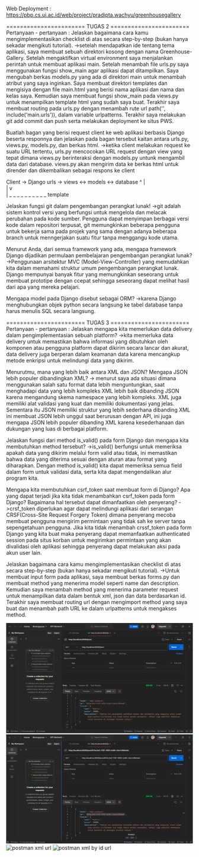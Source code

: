 Web Deployment : https://pbp.cs.ui.ac.id/web/project/pradipta.wachyu/greenhousegallery

======================= TUGAS 2 =======================
Pertanyaan - pertanyaan :
Jelaskan bagaimana cara kamu mengimplementasikan checklist di atas secara step-by-step (bukan hanya sekadar mengikuti tutorial).
->setelah mendapatkan ide tentang tema aplikasi, saya membuat sebuah direktori kosong dengan nama Greenhouse-Gallery. Setelah mengaktifkan
virtual environment saya menjalankan perintah untuk membuat aplikasi main. Setelah menambah file urls.py saya menggunakan fungsi show_main
agar aplikasi dapat ditampilkan. Saya mengubah berkas models.py yang ada di direktori main untuk menambah atribut yang saya inginkan.
Saya membuat direktori templates dan mengisiya dengan file main.html yang berisi nama aplikasi dan nama dan kelas saya. Kemudian saya membuat fungsi
show_main pada views.py untuk menampilkan template html yang sudah saya buat. Terakhir saya membuat routing pada urls.py dengan menambah rute url
path('', include('main.urls')), dalam variable urlpatterns. Terakhir saya melakukan git add commit dan push serta melakukan deployment ke situs PWS.

Buatlah bagan yang berisi request client ke web aplikasi berbasis Django beserta responnya dan jelaskan pada bagan tersebut kaitan antara urls.py, views.py, models.py, dan berkas html.
->ketika client melakukan request ke suatu URL tertentu, urls.py mencocokan URL request dengan view yang tepat dimana views.py 
berinteraksi dengan models.py untunk mengambil data dari database. views.py akan mengirim data ke berkas html untuk dirender dan dikembalikan
sebagai respons ke client

Client -> Django urls -> views <-> models <-> database
  ^                         |        
  |                         v             
  | _ _ _ _ _ _ _ _ _ _ template

Jelaskan fungsi git dalam pengembangan perangkat lunak!
->git adalah sistem kontrol versi yang berfungsi untuk mengelola dan melacak perubahan pada kode sumber. Pengguna dapat menyimpan berbagai
versi kode dalam repositori terpusat, git memungkinkan beberapa pengguna untuk bekerja sama pada projek yang sama dengan adanya beberapa branch
untuk menngerjakan suatu fitur tanpa menggangu kode utama.

Menurut Anda, dari semua framework yang ada, mengapa framework Django dijadikan permulaan pembelajaran pengembangan perangkat lunak?
->Penggunaan arsitektur MVC (Model-View-Controller) yang memudahkan kita dalam memahami struktur umum pengembangan perangkat lunak.
Django mempunyai banyak fitur yang memungkinkan seseorang untuk membuat prototipe dengan ccepat sehingga seseorang dapat melihat hasil dari
apa yang mereka pelajari.

Mengapa model pada Django disebut sebagai ORM?
->karena Django menghubungkan objek python secara langsung ke tabel database tanpa harus menulis SQL secara langsung.

======================= TUGAS 3 =======================
Pertanyaan - pertanyaan :
Jelaskan mengapa kita memerlukan data delivery dalam pengimplementasian sebuah platform?
->kita memerluka data delivery untuk memastikan bahwa informasi yang dibutuhkan oleh komponen atau pengguna platform dapat dikirim secara lancar
dan akurat, data delivery juga berperan dalam keamanan data karena mencangkup metode enkripsi untuk melindungi data yang dikirim.

Menurutmu, mana yang lebih baik antara XML dan JSON? Mengapa JSON lebih populer dibandingkan XML?
-> menurut saya ada situasi dimana menggunakan salah satu format data lebih menguntungkan, saat menghadapi data yang lebih kompleks XML lebih baik
dibanding JSON karena mengandung skema namespace yang lebih kompleks. XML juga memiliki alat validasi yang kuat dan memiliki dokumentasi yang jelas.
Sementara itu JSON memiliki struktur yang lebih sederhana dibanding XML ini membuat JSON lebih unggul saat berurusan dengan API, ini juga mengapa 
JSON lebih populer dibanding XML karena kesederhanaan dan dukungan yang luas di berbagai platform.

Jelaskan fungsi dari method is_valid() pada form Django dan mengapa kita membutuhkan method tersebut?
->is_valid() berfungsi untuk memeriksa apakah data yang dikirim melalui form valid atau tidak, ini memastikan bahwa data yang diterima sesuai dengan
aturan atau format yang diharapkan. Dengan method is_valid() kita dapat memeriksa semua field dalam form untuk validasi data, serta kita dapat 
mengendalikan alur program kita.

Mengapa kita membutuhkan csrf_token saat membuat form di Django? Apa yang dapat terjadi jika kita tidak menambahkan csrf_token pada form Django? Bagaimana hal tersebut dapat dimanfaatkan oleh penyerang?
->crsf_token diperlukan agar dapat melindungi aplikasi dari serangan CRSF(Cross-Site Request Forgery Token) dimana penyerang mecoba membuat
pengguna mengirim permintaan yang tidak sah ke server tanpa sepengetahuan pengguna. Jika kita tidak menambah crssf_token pada form Django yang kita buat maka penyerang dapat memanfaatkan authenticated session pada situs korban untuk megirimkan permintaan yang akan divalidasi oleh aplikasi sehingga penyerang dapat melakukan aksi pada akun user lain.

Jelaskan bagaimana cara kamu mengimplementasikan checklist di atas secara step-by-step (bukan hanya sekadar mengikuti tutorial).
->Untuk membuat input form pada aplikasi, saya membuat berkas forms.py dan membuat method yang menerima model seperti name dan description. Kemudian saya menambah method yang menerima parameter request untuk menampilkan data dalam bentuk xml, json dan data berdasarkan id. Terakhir saya membuat routing url dengan mengimport method yang saya buat dan menambah path URL ke dalam urlpatterns untuk mengakses method.

![postman json url](screenshot\postman_json.png)
![postman json by id url](screenshot\postman_json_id.png)
![postman xml url](screenshot\postman_xml.png")
![postman xml by id url](screenshot\postman_xml_id.png")